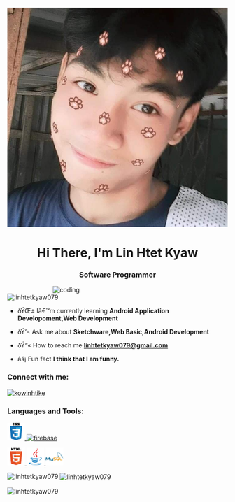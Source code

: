 ![logo](https://raw.githubusercontent.com/linhtetkyaw079/Lin_Htet_Kyaw/Flutter/FB_IMG_1686266942575.jpg)
<h1 align="center">Hi There, I'm Lin Htet Kyaw</h1>
<h3 align="center">Software Programmer </h3>

<img align="right" alt="coding" width="400" src="https://media.tenor.com/YNqsJbmb_yMAAAAd/coding.gif">

<p align="left"> <img src="https://komarev.com/ghpvc/?username=linhtetkyaw079&label=Profile%20views&color=0e75b6&style=flat" alt="linhtetkyaw079" /> </p>

- ðŸŒ± Iâ€™m currently learning **Android Application Developoment,Web Development**

- ðŸ’¬ Ask me about **Sketchware,Web Basic,Android Development**

- ðŸ“« How to reach me **linhtetkyaw079@gmail.com**

- âš¡ Fun fact **I think that I am funny.**

<h3 align="left">Connect with me:</h3>
<p align="left">
<a href="https://m.me/LinuxLXGG" target="blank"><img align="center" src="https://raw.githubusercontent.com/rahuldkjain/github-profile-readme-generator/master/src/images/icons/Social/facebook.svg" alt="kowinhtike" height="30" width="40" /></a>
</p>

<h3 align="left">Languages and Tools:</h3>
<p align="left"> 
   <a href="https://www.w3schools.com/css/" target="_blank" rel="noreferrer"> <img src="https://raw.githubusercontent.com/devicons/devicon/master/icons/css3/css3-original-wordmark.svg" alt="css3" width="40" height="40"/> </a>
  <a href="https://firebase.google.com/" target="_blank" rel="noreferrer"> <img src="https://www.vectorlogo.zone/logos/firebase/firebase-icon.svg" alt="firebase" width="40" height="40"/> </a>
  
  <a href="https://www.w3.org/html/" target="_blank" rel="noreferrer"> <img src="https://raw.githubusercontent.com/devicons/devicon/master/icons/html5/html5-original-wordmark.svg" alt="html5" width="40" height="40"/> </a> 
  <a href="https://www.java.com" target="_blank" rel="noreferrer"> <img src="https://raw.githubusercontent.com/devicons/devicon/master/icons/java/java-original.svg" alt="java" width="40" height="40"/> </a> 
   <a href="https://www.mysql.com/" target="_blank" rel="noreferrer"> <img src="https://raw.githubusercontent.com/devicons/devicon/master/icons/mysql/mysql-original-wordmark.svg" alt="mysql" width="40" height="40"/> </a>


<p><img align="left" src="https://github-readme-stats.vercel.app/api/top-langs?username=linhtetkyaw079&show_icons=true&locale=en&layout=compact" alt="linhtetkyaw079" /></p>

<p>&nbsp;<img align="center" src="https://github-readme-stats.vercel.app/api?username=linhtetkyaw079&show_icons=true&locale=en" alt="linhtetkyaw079" /></p>

<p><img align="center" src="https://github-readme-streak-stats.herokuapp.com/?user=linhtetkyaw079&" alt="linhtetkyaw079" /></p>
